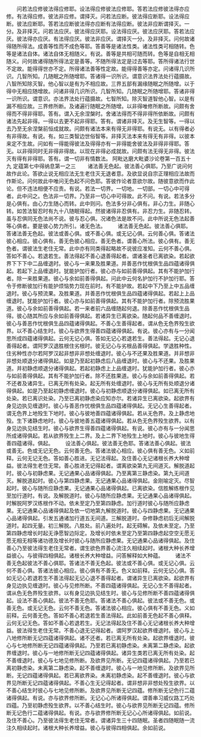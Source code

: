 <!-- { "loadSidebar": true } -->
　　问若法应修彼法得应修耶。设法得应修彼法应修耶。答若法应修彼法得亦应修。有法得应修。彼法非应修。谓择灭。问若法应断。彼法得应断耶。设法得应断。彼法应断耶。答若法应断彼法得亦应断有法得应断。彼法非应断谓择灭。一分。及非择灭。问若法应厌。彼法得应厌耶。设法得应厌。彼法应厌耶。答若法应厌。彼法得亦应厌。有法得应厌。彼法非应厌。谓择灭一分。及非择灭。问何故诸得随所得法。成善等性而不成色等耶。答善等是诸法性类。诸法性类可相随转。色等是诸法自体。诸法自体无相随义。有说。善等是共相可随而转。色等是自相无相随义。问何故诸得随所得法定是善等。不随所得法定是过去等耶。答所得诸法行世不定故。能得得世亦不定。所得诸法善等性定故。能得得善等亦定。问诸得几识所识。几智所知。几随眠之所随增耶。答诸得一识所识。谓意识法界法处行蕴摄故。八智所知除灭智。他心智以是有为不相应故。三界五部有漏缘随眠之所随增。以于得中无相应随增故。问诸非得几识所识。几智所知。几随眠之所随增耶。答诸非得一识所识。谓意识。亦法界法处行蕴摄故。七智所知。除灭智道智他心智。以是有漏不相应故。三界修所断。及诸遍行随眠之所随增。以非得唯修所断故。问颇有舍得而不得非得耶。答有。谓入无余涅槃时。舍诸法得而不得非得所依断故。问颇有诸法先起非得。一得以去更不起非得耶。答有。谓诸非择灭。及无生智等。一得以去乃至无余涅槃前恒成就故。问颇有诸法本来有得无非得耶。有说无。以有得者必有非得故。有说。有。如三类智边世俗智等。非择灭法本来有得无有非得。以彼本来定不生故。问如有一得能得彼法及得得亦有一非得能舍彼法及非得非得耶。答无。以非得同时无非得非得故。以现在非得必成就故。问颇有法无得无非得。彼法灭有得有非得耶。答有。谓一切非有情数法。
阿毗达磨大毗婆沙论卷第一百五十九
定蕴第七中得纳息第一之三
　　诸法善无色起。彼法善心俱耶。乃至广说问何故作此论。答欲止说无相应法无生老住灭无退者意。及欲显说自宗正理相应法故而作斯论。问何故此中唯问无色起不问色耶。答彼作论者意欲尔故。随彼意欲而作此论。但不违法相便不应责。有说。若法一切界。一切地。一切部。一切心中可得者。此中问之。色法非一切界。乃至非一切心中可得故。此不问。有说。若法多分是心俱有。由心力生随心而转。此中则问。色法多分非心俱有。非心力生。非随心转。如苦法智忍时有九十八随眠得起。然彼诸得非忍俱有。非忍力生。非随忍转。虽与忍俱同无色法尚不说。彼与忍心俱。况诸色法是故不问。此中所说无色法起善等心俱者。要是彼心势力所引。诸无色法。
　　诸法善无色起。彼法善心俱耶。答诸法善无色起。彼法或善心俱。或不善心俱。或无记心俱。云何善心俱。答诸法彼心相应。彼心俱有。善无色彼心相应。善无色者。谓善心所法。彼心俱有。善无色者。谓彼法生老住无常。此中亦有同类得起略故不说彼应准知。云何不善心俱。答如不善心。若退若生。善法得起不善心退善得起者。谓诸圣者已离欲染。若起欲界下下下中二品缠退时。彼心与一来果及胜果道。并善恶作忧根俱生品四蕴诸得俱起。若起下上品缠退时。犹能护加行者。彼心亦与如前善得俱起。其有不能护加行者。除一来胜果道。彼心与余如前善得俱起。问此中云何名护加行不护加行耶。答令于修断彼加行有能护烦恼势力现在前时。有不能护故。若起中下乃至上中五品缠退时。彼心与预流果。及胜果道。并善恶作忧根俱生品四蕴诸得俱起。若起上上品缠退时。犹能护加行者。彼心亦与如前善得俱起。其有不能护加行者。除预流胜果道。彼心与余如前善得俱起。若一来者前六品缠随起何退。除善恶作忧根俱生品得。彼心随其所应与余如前善得俱起。若诸异生已离欲染。随起何品不善缠退时。彼心与善恶作忧根俱生品四蕴诸得俱起。不善心生善得起者。谓从色无色界殁生欲界。以不善心结生时。彼心与欲界生得善四蕴诸得俱起。有说。彼心亦有与一分闻思所成四蕴诸得俱起。云何无记心俱。答如无记心若退若生。善法得起。无记心退善得起者。谓阿罗汉退胜根住劣根时。彼无记心与劣根品善得俱起。学退胜种性。住劣种性亦尔若阿罗汉起非想非非想处缠退时。彼心与不还果及胜果道。并非想非非想处顺退分诸得俱起。如是乃至起初静虑后八品缠退时。彼心与不还果。及胜果道。并初静虑顺退分诸得俱起。若起初静虑上上品缠退时。犹能护加行者。彼心亦与如前善得俱起。其有不能护加行者。除不还胜果道。彼心与余如前善得俱起。若不还者及诸异生。已离无所有处染。起无所有处缠退时。彼心与无所有处顺退分诸得俱起。如是乃至起初静虑缠退时。彼心与初静虑顺退分诸得俱起。如已离无所有处染。若已离识处染。乃至已离初静虑染应知亦尔。若诸异生已离欲染。起欲界有身见边执见缠退时。彼心与善恶作忧根俱生品四蕴诸得俱起。无记心生善得起者。谓无色界上地殁生下地时。彼心与彼地善四蕴诸得俱起。若从无色界。及上静虑地殁。生下诸静虑地时。彼心与彼地善五蕴诸得俱起。若从色无色界殁生欲界。以有身见边执见结生时。彼心与欲界生得善四蕴诸得俱起。有说。彼心亦有与一分闻思所成诸得俱起。若从欲界殁生上二界。及上二界下地殁生上地时。彼心与彼地生得善四蕴诸得。俱起。
　　设法善心俱起。彼法善无色耶。答诸法善心俱起。彼法或善无。色或无记无色。云何善无色。答诸法彼心相应。彼心俱有善无色。义如前释。云何无记无色。答如善心胜进。无记法得起。及住善心无记诸根长养大种增益。彼法得生老住无常。善心胜进无记得起者。谓离欲染第九无间道灭。解脱道起时。彼心与初静虑果。无记通果心品诸得俱起。乃至离第三静虑染。第九无间道灭。解脱道起时。彼心与第四静虑果。无记通果心品诸得俱起。金刚喻定灭。尽智起时。彼心与随所应静虑果。无记通果心品诸得俱起。已离欲染。信胜解练根作见至加行道时。有说。及解脱道时。彼心与随所应静虑果。无记通果心品诸得俱起。时解脱阿罗汉练根作不动。依未至定乃至第四静虑。加行道时彼心与随所应静虑果。无记通果心品诸得俱起及依一切地第九解脱道时。彼心与四静虑果。无记通果心品诸得俱起。引发五通诸加行道五无间道。三解脱道时。杂修静虑初后无间解脱道时。起四无量。初三解脱。八胜处。前八遍处时。起无碍解。及依未至定。乃至第四静虑增长时起无诤愿智边际定。及增长时依未至定乃至第四静虑起空空无愿无愿无相无相等诸功德及增长时彼心与随所应静虑果。无记通果心品诸得俱起。及住善心乃至彼法得生老住无常者。谓生欲色界善心流注久相续起时。诸根大种长养增益彼心。与彼得四相俱起。诸根长养大种增益。问答解释如大种蕴。
　　诸法不善无色起彼法不善心俱耶。答诸法不善无色起。彼法或不善心俱。或无记心俱。云何不善心俱。答诸法彼心相应。彼心俱有不善无。色义如前释。云何无记心俱。答如无记心若退若生不善法得起无记心退不善得起者。谓诸异生已离欲染。起欲界有身见边执见缠退时。彼心与见修所断。不善四蕴诸得俱起。无记心生不善得起者。谓从色无色界殁生欲界。以有身见边执见结生时。彼心与见修所断不善四蕴诸得俱起。设法不善心俱起。彼法不善无色耶。答诸法不善心俱起。彼法或不善无色。或善无色。或无记无色。云何不善无色。答诸法彼心相应。彼心俱有不善无色。义如前释。云何善无色。答如不善心若退若生善法得起。此如前善无色起不善心俱释。云何无记无色。答如不善心若退若生。无记法得起及住不善心无记诸根长养大种增益。彼法得生老住无常。不善心退无记得起者。谓阿罗汉起欲界缠退时。彼心与上八地修所断无记四蕴诸得俱起。诸不还者。若已离无所有处染。起欲界缠退时。彼心与七地修所断无记四蕴诸得俱起。乃至若已离初静虑染。未离第二静虑染。起欲界缠退时。彼心与一地修所断无记四蕴诸得俱起。诸异生类若已离无所有处染。起不善缠退时。彼心与七地见修所断。及欲界见所断。无记四蕴诸得俱起。乃至若已离初静虑染。未离第二静虑染。起不善缠退时。彼心与一地见修所断。及欲界见所断。无记四蕴诸得俱起。若已离欲界染。未离初静虑染。起不善缠退时。彼心与欲界见所断无记四蕴诸得俱起。不善心生无记得起者。谓非想非非想处殁生欲界。以不善心结生时彼心与七地见修所断。及欲界见所断无记四蕴。修所断无记色行二蕴诸得俱起。有说。亦与欲界修所断。无记心心所诸得俱起。谓善串习威仪路工巧处四蕴。乃至初静虑殁生欲界。以不善心结生时。彼心与欲界见所断无记四蕴。修所断无记色行二蕴诸得俱起。有说。亦与欲界修所断无记心心所诸得俱起。如前说。及住不善心。乃至彼法得生老住无常者。谓诸异生三十四随眠。圣者四随眠随一流注久相续起时。诸根大种长养增益。彼心与彼得四相俱起。余如前说。
